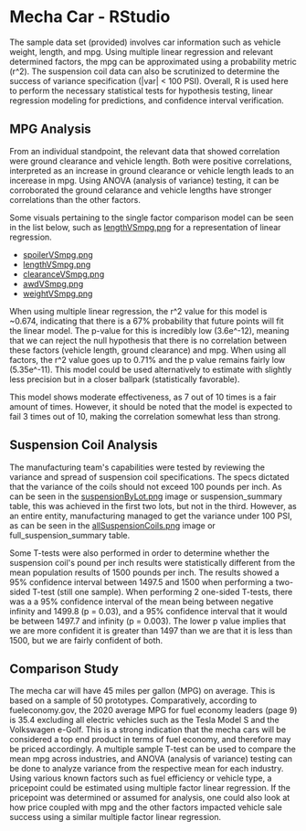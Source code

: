 # Mecha Car - RStudio
The sample data set (provided) involves car information such as vehicle weight, length, and mpg. Using multiple linear regression and relevant determined factors, the mpg can be approximated using a probability metric (r^2). The suspension coil data can also be scrutinized to determine the success of variance specification (|var| < 100 PSI). Overall, R is used here to perform the necessary statistical tests for hypothesis testing, linear regression modeling for predictions, and confidence interval verification.


## MPG Analysis
From an individual standpoint, the relevant data that showed correlation were ground clearance and vehicle length. Both were positive correlations, interpreted as an increase in ground clearance or vehicle length leads to an incerease in mpg. Using ANOVA (analysis of variance) testing, it can be corroborated the ground celarance and vehicle lengths have stronger correlations than the other factors. 

Some visuals pertaining to the single factor comparison model can be seen in the list below, such as [lengthVSmpg.png](lengthVSmpg.png) for a representation of linear regression.
- [spoilerVSmpg.png](spoilerVSmpg.png)
- [lengthVSmpg.png](lengthVSmpg.png)
- [clearanceVSmpg.png](clearanceVSmpg.png)
- [awdVSmpg.png](awdVSmpg.png)
- [weightVSmpg.png](weightVSmpg.png)

When using multiple linear regression, the r^2 value for this model is ~0.674, indicating that there is a 67% probability that future points will fit the linear model. The p-value for this is incredibly low (3.6e^-12), meaning that we can reject the null hypothesis that there is no correlation between these factors (vehicle length, ground clearance) and mpg. When using all factors, the r^2 value goes up to 0.71% and the p value remains fairly low (5.35e^-11). This model could be used alternatively to estimate with slightly less precision but in a closer ballpark (statistically favorable).

This model shows moderate effectiveness, as 7 out of 10 times is a fair amount of times. However, it should be noted that the model is expected to fail 3 times out of 10, making the correlation somewhat less than strong.

## Suspension Coil Analysis
The manufacturing team's capabilities were tested by reviewing the variance and spread of suspension coil specifications. The specs dictated that the variance of the coils should not exceed 100 pounds per inch. As can be seen in the [suspensionByLot.png](suspensionByLot.png) image or suspension_summary table, this was achieved in the first two lots, but not in the third. However, as an entire entity, manufacturing managed to get the variance under 100 PSI, as can be seen in the [allSuspensionCoils.png](allSuspensionCoils.png) image or full_suspension_summary table.

Some T-tests were also performed in order to determine whether the suspension coil's pound per inch results were statistically different from the mean population results of 1500 pounds per inch. The results showed a 95% confidence interval between 1497.5 and 1500 when performing a two-sided T-test (still one sample). When performing 2 one-sided T-tests, there was a a 95% confidence interval of the mean being between negative infinity and 1499.8 (p = 0.03), and a 95% confidence interval that it would be between 1497.7 and infinity (p = 0.003). The lower p value implies that we are more confident it is greater than 1497 than we are that it is less than 1500, but we are fairly confident of both.

## Comparison Study
The mecha car will have 45 miles per gallon (MPG) on average. This is based on a sample of 50 prototypes. Comparatively, according to fueleconomy.gov, the 2020 average MPG for fuel economy leaders (page 9) is 35.4 excluding all electric vehicles such as the Tesla Model S and the Volkswagen e-Golf. This is a strong indication that the mecha cars will be considered a top end product in terms of fuel economy, and therefore may be priced accordingly. A multiple sample T-test can be used to compare the mean mpg across industries, and ANOVA (analysis of variance) testing can be done to analyze variance from the respective mean for each industry. Using various known factors such as fuel efficiency or vehicle type, a pricepoint could be estimated using multiple factor linear regression. If the pricepoint was determined or assumed for analysis, one could also look at how price coupled with mpg and the other factors impacted vehicle sale success using a similar multiple factor linear regression.

